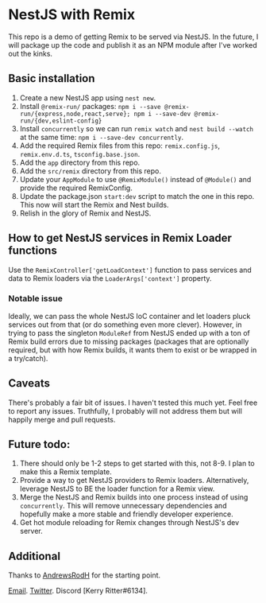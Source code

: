 # NestJS with Remix

This repo is a demo of getting Remix to be served via NestJS. In the future, I will package up the code and publish it as an NPM module after I've worked out the kinks.

## Basic installation

1. Create a new NestJS app using `nest new`.
2. Install `@remix-run/` packages: `npm i --save @remix-run/{express,node,react,serve}; npm i --save-dev @remix-run/{dev,eslint-config}`
3. Install `concurrently` so we can run `remix watch` and `nest build --watch` at the same time: `npm i --save-dev concurrently`.
4. Add the required Remix files from this repo: `remix.config.js`, `remix.env.d.ts`, `tsconfig.base.json`.
5. Add the `app` directory from this repo.
6. Add the `src/remix` directory from this repo.
7. Update your `AppModule` to use `@RemixModule()` instead of `@Module()` and provide the required RemixConfig.
8. Update the package.json `start:dev` script to match the one in this repo. This now will start the Remix and Nest builds.
9. Relish in the glory of Remix and NestJS.

## How to get NestJS services in Remix Loader functions

Use the `RemixController['getLoadContext']` function to pass services and data to Remix loaders via the `LoaderArgs['context']` property.

### Notable issue

Ideally, we can pass the whole NestJS IoC container and let loaders pluck services out from that (or do something even more clever). However, in trying to pass the singleton `ModuleRef` from NestJS ended up with a ton of Remix build errors due to missing packages (packages that are optionally required, but with how Remix builds, it wants them to exist or be wrapped in a try/catch).

## Caveats

There's probably a fair bit of issues. I haven't tested this much yet. Feel free to report any issues. Truthfully, I probably will not address them but will happily merge and pull requests.

## Future todo:

1. There should only be 1-2 steps to get started with this, not 8-9. I plan to make this a Remix template.
2. Provide a way to get NestJS providers to Remix loaders. Alternatively, leverage NestJS to BE the loader function for a Remix view.
3. Merge the NestJS and Remix builds into one process instead of using `concurrently`. This will remove unnecessary dependencies and hopefully make a more stable and friendly developer experience.
4. Get hot module reloading for Remix changes through NestJS's dev server.

## Additional

Thanks to [AndrewsRodH](https://github.com/AndresRodH/remix-nestjs) for the starting point.

[Email](mailto:ritter@kerryritter.com). [Twitter](https://www.twitter.com/kerryritter). Discord [Kerry Ritter#6134].
